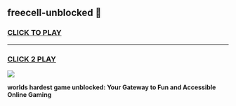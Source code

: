 
## freecell-unblocked 👋
<h3>
<a href="https://premium.freeplayer.one?title=freecell-unblocked&ref=14F">CLICK TO PLAY</a></h3>
<hr>

<h3>
<a href="https://premium.freeplayer.one?title=freecell-unblocked&ref=14F">CLICK 2 PLAY</a>
  
</h3>

<a href="https://premium.freeplayer.one?title=freecell-unblocked&ref=12F/"><img src="https://clearcache.store/games.png"></a>


**worlds hardest game unblocked: Your Gateway to Fun and Accessible Online Gaming**

